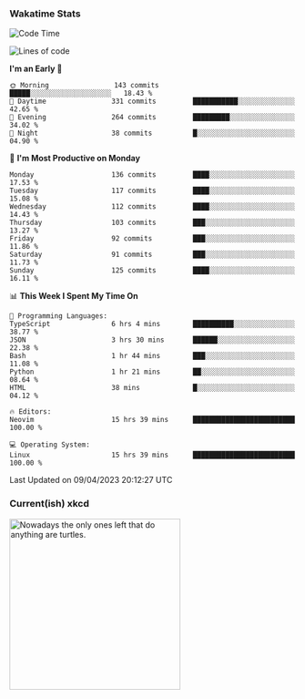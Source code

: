### Wakatime Stats
<!--START_SECTION:waka-->
![Code Time](http://img.shields.io/badge/Code%20Time-1%2C570%20hrs%209%20mins-blue)

![Lines of code](https://img.shields.io/badge/From%20Hello%20World%20I%27ve%20Written-553.7%20thousand%20lines%20of%20code-blue)

**I'm an Early 🐤** 

```text
🌞 Morning                143 commits         █████░░░░░░░░░░░░░░░░░░░░   18.43 % 
🌆 Daytime                331 commits         ███████████░░░░░░░░░░░░░░   42.65 % 
🌃 Evening                264 commits         █████████░░░░░░░░░░░░░░░░   34.02 % 
🌙 Night                  38 commits          █░░░░░░░░░░░░░░░░░░░░░░░░   04.90 % 
```
📅 **I'm Most Productive on Monday** 

```text
Monday                   136 commits         ████░░░░░░░░░░░░░░░░░░░░░   17.53 % 
Tuesday                  117 commits         ████░░░░░░░░░░░░░░░░░░░░░   15.08 % 
Wednesday                112 commits         ████░░░░░░░░░░░░░░░░░░░░░   14.43 % 
Thursday                 103 commits         ███░░░░░░░░░░░░░░░░░░░░░░   13.27 % 
Friday                   92 commits          ███░░░░░░░░░░░░░░░░░░░░░░   11.86 % 
Saturday                 91 commits          ███░░░░░░░░░░░░░░░░░░░░░░   11.73 % 
Sunday                   125 commits         ████░░░░░░░░░░░░░░░░░░░░░   16.11 % 
```


📊 **This Week I Spent My Time On** 

```text
💬 Programming Languages: 
TypeScript               6 hrs 4 mins        ██████████░░░░░░░░░░░░░░░   38.77 % 
JSON                     3 hrs 30 mins       ██████░░░░░░░░░░░░░░░░░░░   22.38 % 
Bash                     1 hr 44 mins        ███░░░░░░░░░░░░░░░░░░░░░░   11.08 % 
Python                   1 hr 21 mins        ██░░░░░░░░░░░░░░░░░░░░░░░   08.64 % 
HTML                     38 mins             █░░░░░░░░░░░░░░░░░░░░░░░░   04.12 % 

🔥 Editors: 
Neovim                   15 hrs 39 mins      █████████████████████████   100.00 % 

💻 Operating System: 
Linux                    15 hrs 39 mins      █████████████████████████   100.00 % 
```


 Last Updated on 09/04/2023 20:12:27 UTC
<!--END_SECTION:waka-->

### Current(ish) xkcd
<a id="xkcd-a" title="Nowadays the only ones left that do anything are turtles." href="https://www.xkcd.com" target="_blank">
        <img align="center" id="xkcd-img" src="https://imgs.xkcd.com/comics/paleontology_museum.png" alt="Nowadays the only ones left that do anything are turtles." height=300 />
</a>
